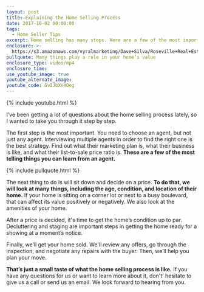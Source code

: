 ```yaml
---
layout: post
title: Explaining the Home Selling Process
date: 2017-10-02 00:00:00
tags:
  - Home Seller Tips
excerpt: Home selling has many steps. Here are a few of the most important ones.
enclosure: >-
  https://s3.amazonaws.com/vyralmarketing/Dave+Silva/Roseville+Real+Estate+A+step+by+step+look+at+home+selling.mp4
pullquote: Many things play a role in your home’s value
enclosure_type: video/mp4
enclosure_time:
use_youtube_image: true
youtube_alternate_image:
youtube_code: GvIJbXV4Oeg
---
```



{% include youtube.html %}

I’ve been getting a lot of questions about the home selling process lately, so I wanted to take you through it step by step.

The first step is the most important. You need to choose an agent, but not just any agent. Interviewing multiple agents in order to find the right one is the best strategy. Find out what their marketing plan is, what their business is like, and what their list-to-sale price ratio is. **These are a few of the most telling things you can learn from an agent.**

{% include pullquote.html %}

The next thing to do is will sit down and decide on a price. **To do that, we will look at many things, including the age, condition, and location of their home.** If your home is sitting on a corner lot or next to a busy boulevard, that can affect its value positively or negatively. We also look at the amenities of your home.

After a price is decided, it's time to get the home’s condition up to par. Decluttering and staging are important steps in getting the home ready for a showing at a moment’s notice.

Finally, we’ll get your home sold. We'll review any offers, go through the inspection, and negotiate any repairs with the buyer. Then, we’ll help you plan your move.

**That’s just a small taste of what the home selling process is like.** If you have any questions for us or want to learn more about it, don't’ hesitate to give us a call or send us an email. We look forward to hearing from you.